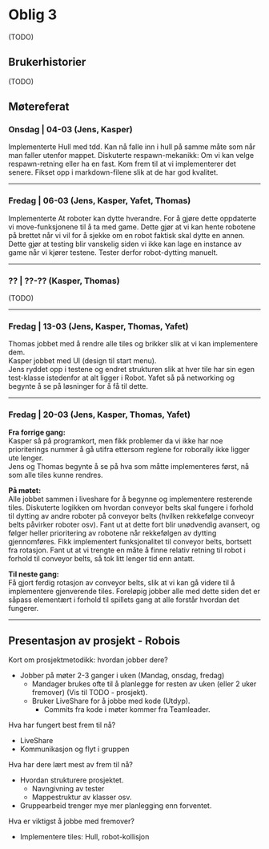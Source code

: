 # Oblig 3

(TODO)

## Brukerhistorier

(TODO)

## Møtereferat

### **Onsdag** | 04-03  (Jens, Kasper)

Implementerte Hull med tdd. Kan nå falle inn i hull på samme måte som når man faller utenfor mappet. Diskuterte respawn-mekanikk: Om vi kan velge respawn-retning eller ha en fast. Kom frem til at vi implementerer det senere. Fikset opp i markdown-filene slik at de har god kvalitet.

---

### **Fredag** | 06-03 (Jens, Kasper, Yafet, Thomas)

Implementerte At roboter kan dytte hverandre. For å gjøre dette oppdaterte vi move-funksjonene til å ta med game. Dette gjør at vi kan hente robotene på brettet når vi vil for å sjekke om en robot faktisk skal dytte en annen. Dette gjør at testing blir vanskelig siden vi ikke kan lage en instance av game når vi kjører testene. Tester derfor robot-dytting manuelt.

---

### **??** | ??-?? (Kasper, Thomas)

(TODO)

---

### **Fredag** | 13-03 (Jens, Kasper, Thomas, Yafet)

Thomas jobbet med å rendre alle tiles og brikker slik at vi kan implementere dem.  
Kasper jobbet med UI (design til start menu).  
Jens ryddet opp i testene og endret strukturen slik at hver tile har sin egen test-klasse istedenfor at alt ligger i Robot. Yafet så på networking og begynte å se på løsninger for å få til dette.

---

### **Fredag** | 20-03 (Jens, Kasper, Thomas, Yafet)

**Fra forrige gang:**  
Kasper så på programkort, men fikk problemer da vi ikke har noe prioriterings nummer å gå utifra ettersom reglene for roborally ikke ligger ute lenger.  
Jens og Thomas begynte å se på hva som måtte implementeres først, nå som alle tiles kunne rendres.  

**På møtet:**  
Alle jobbet sammen i liveshare for å begynne og implementere resterende tiles. Diskuterte logikken om hvordan conveyor belts skal fungere i forhold til dytting av andre roboter på conveyor belts (hvilken rekkefølge conveoyr belts påvirker roboter osv). Fant ut at dette fort blir unødvendig avansert, og følger heller prioritering av robotene når rekkefølgen av dytting gjennomføres. Fikk implementert funksjonalitet til conveyor belts, bortsett fra rotasjon. Fant ut at vi trengte en måte å finne relativ retning til robot i forhold til conveyor belts, så tok litt lenger tid enn antatt.

**Til neste gang:**  
Få gjort ferdig rotasjon av conveyor belts, slik at vi kan gå videre til å implementere gjenverende tiles. Foreløpig jobber alle med dette siden det er såpass elementært i forhold til spillets gang at alle forstår hvordan det fungerer.

---

## Presentasjon av prosjekt - Robois

Kort om prosjektmetodikk: hvordan jobber dere?

- Jobber på møter 2-3 ganger i uken (Mandag, onsdag, fredag)
  - Mandager brukes ofte til å planlegge for resten av uken (eller 2 uker fremover) (Vis til TODO - prosjekt).
  - Bruker LiveShare for å jobbe med kode (Utdyp).  
    - Commits fra kode i møter kommer fra Teamleader.

Hva har fungert best frem til nå?

- LiveShare
- Kommunikasjon og flyt i gruppen

Hva har dere lært mest av frem til nå?

- Hvordan strukturere prosjektet.
  - Navngivning av tester
  - Mappestruktur av klasser osv.
- Gruppearbeid trenger mye mer planlegging enn forventet.

Hva er viktigst å jobbe med fremover?

- Implementere tiles: Hull, robot-kollisjon
